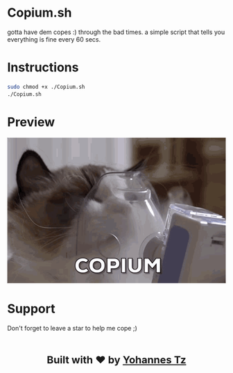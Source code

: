 # Copium.sh
gotta have dem copes :) through the bad times. a simple script that
tells you everything is fine every 60 secs.

# Instructions

```bash
sudo chmod +x ./Copium.sh
./Copium.sh
```

# Preview
![Cat taking copium](/copium-cat.gif)

# Support

Don't forget to leave a star to help me cope ;)

<div align="center">
  <h1><sub>Built with ❤︎ by
  <a href="http://yohannestz.netlify.app/">Yohannes Tz</a><h1>
</div>